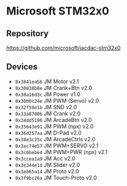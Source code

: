 # Microsoft STM32x0

## Repository

https://github.com/microsoft/jacdac-stm32x0

## Devices

* ``0x3041ea56`` JM Motor v2.1
* ``0x30838b8e`` JM Crank+Btn v2.0
* ``0x30a16d3c`` JM Power v1.0
* ``0x30b0c24e`` JM PWM (Servo) v2.0
* ``0x32f59e1b`` JM SND v2.0
* ``0x33a8780b`` JM Crank v2.0
* ``0x34dd5196`` JM ArcadeBtn v2.0
* ``0x35643e91`` JM PWM (npx) v2.0
* ``0x36d257aa`` JM D-Pad v2.0
* ``0x38e3c25c`` JM ArcadeCtrls v2.0
* ``0x3ac74e57`` JM PWM+SERVO v2.1
* ``0x3c6bebe4`` JM PWM+PWR (npx) v2.1
* ``0x3ccea1a9`` JM Acc v2.0
* ``0x3e344e1d`` JM Slider v2.0
* ``0x3eb65a14`` JM Proto v2.0
* ``0x3f9bc26a`` JM Touch-Proto v2.0
